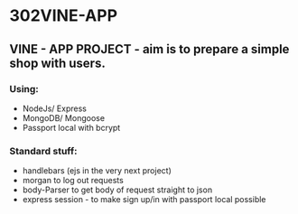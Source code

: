 # 302VINE-APP

## VINE - APP PROJECT - aim is to prepare a simple shop with users.

### Using:

- NodeJs/ Express
- MongoDB/ Mongoose
- Passport local with bcrypt

### Standard stuff:

- handlebars (ejs in the very next project)
- morgan to log out requests
- body-Parser to get body of request straight to json
- express session - to make sign up/in with passport local possible
